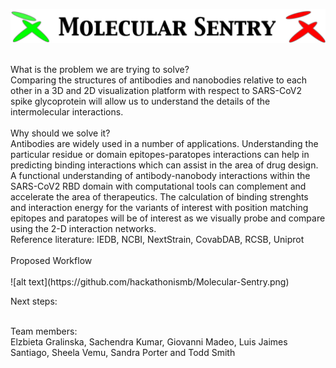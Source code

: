![alt text](./molecular-sentry.png)

<br />
What is the problem we are trying to solve?<br />
Comparing the structures of antibodies and nanobodies relative to each other in a 3D and 2D visualization platform with respect to SARS-CoV2 spike glycoprotein will allow us to understand the details of the intermolecular interactions. <br />
<br />
Why should we solve it?<br />
Antibodies are widely used in a number of applications. Understanding the particular residue or domain epitopes-paratopes interactions can help in predicting binding interactions which can assist in the area of drug design. A functional understanding of antibody-nanobody interactions within the  SARS-CoV2 RBD domain with computational tools can complement and accelerate the area of therapeutics. The calculation of binding strenghts and interaction energy for the variants of interest with position matching epitopes and paratopes will be of interest as we visually probe and compare using the 2-D interaction networks. <br />
Reference literature:  IEDB, NCBI, NextStrain, CovabDAB, RCSB, Uniprot<br />
<br />
Proposed Workflow<br />
<br />
![alt text](https://github.com/hackathonismb/Molecular-Sentry.png)

Next steps: <br />

<br />
Team members:<br />
Elzbieta Gralinska, Sachendra Kumar, Giovanni Madeo, Luis Jaimes Santiago, Sheela Vemu, Sandra Porter and Todd Smith<br />
